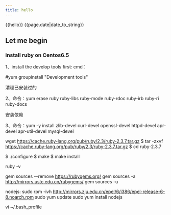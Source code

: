 ```yaml
---
title: hello
---
```



{{hello}}
{{page.date|date_to_string}}

## Let me begin
### install ruby on Centos6.5




1、install the develop tools first:
cmd：    

#yum groupinstall "Development tools"



清理已安装过的

2、命令：yum erase ruby ruby-libs ruby-mode ruby-rdoc ruby-irb ruby-ri ruby-docs



安装依赖

3、命令：yum -y install zlib-devel curl-devel openssl-devel httpd-devel apr-devel apr-util-devel mysql-devel


wget https://cache.ruby-lang.org/pub/ruby/2.3/ruby-2.3.7.tar.gz
$ tar -zxvf https://cache.ruby-lang.org/pub/ruby/2.3/ruby-2.3.7.tar.gz
$ cd ruby-2.3.7

$ ./configure
$ make
$ make install

ruby -v


gem sources --remove https://rubygems.org/
gem sources -a http://mirrors.ustc.edu.cn/rubygems/
gem sources -u


nodejs:
sudo rpm -ivh http://mirrors.zju.edu.cn/epel/6/i386/epel-release-6-8.noarch.rpm
sudo yum update
sudo yum install nodejs



vi ~/.bash_profile 
